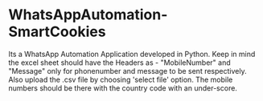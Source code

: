 # WhatsAppAutomation-SmartCookies
Its a WhatsApp Automation Application developed in Python.
Keep in mind the excel sheet should have the Headers as - "MobileNumber" and "Message" only for phonenumber and message to be sent respectively.
Also upload the .csv file by choosing 'select file' option.
The mobile numbers should be there with the country code with an under-score.
